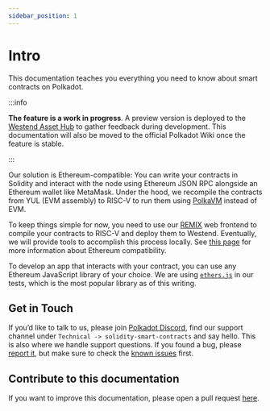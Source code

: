 ```yaml
---
sidebar_position: 1
---
```


# Intro

This documentation teaches you everything you need to know about smart contracts on
Polkadot.

:::info

**The feature is a work in progress**. A preview version is deployed to the [Westend Asset Hub](https://wiki.polkadot.network/docs/maintain-networks#westend-asset-hub)
to gather feedback during development. This documentation will also be moved to the official Polkadot Wiki once the feature is stable.

:::

Our solution is Ethereum-compatible: You can write your contracts in Solidity and interact with the node
using Ethereum JSON RPC alongside an Ethereum wallet like MetaMask. Under the hood, we recompile the
contracts from YUL (EVM assembly) to RISC-V to run them using [PolkaVM](https://wiki.polkadot.network/docs/learn-jam-chain#polkadot-virtual-machine-pvm) instead of EVM.

To keep things simple for now, you need to use our [REMIX](https://remix.polkadot.io) web frontend to compile
your contracts to RISC-V and deploy them to Westend. Eventually, we will provide tools to accomplish this process locally. See [this page](https://contracts.polkadot.io/differences_to_eth) for more information about Ethereum compatibility.

To develop an app that interacts with your contract, you can use any Ethereum JavaScript library of your choice. We
are using [`ethers.js`](https://ethers.org) in our tests, which is the most popular library as of this writing.

## Get in Touch

If you’d like to talk to us, please join [Polkadot Discord](https://discord.gg/polkadot), find our support channel under `Technical -> solidity-smart-contracts` and say hello.
This is also where we handle support questions. If you found a bug, please [report it](https://github.com/paritytech/contract-issues),
but make sure to check the [known issues](/known_issues) first.

## Contribute to this documentation

If you want to improve this documentation, please open a pull request [here](https://github.com/paritytech/contract-docs).
